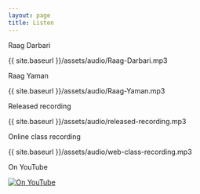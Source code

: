 ```yaml
---
layout: page
title: Listen
---
```


Raag Darbari
<p>{{ site.baseurl }}/assets/audio/Raag-Darbari.mp3</p>

Raag Yaman
<p>{{ site.baseurl }}/assets/audio/Raag-Yaman.mp3</p>

Released recording
<p>{{ site.baseurl }}/assets/audio/released-recording.mp3</p>

Online class recording
<p>{{ site.baseurl }}/assets/audio/web-class-recording.mp3</p>

On YouTube

[![On YouTube](https://img.youtube.com/vi/iFto3svl-kY/0.jpg)](https://www.youtube.com/watch?v=iFto3svl-kY "On YouTube")
